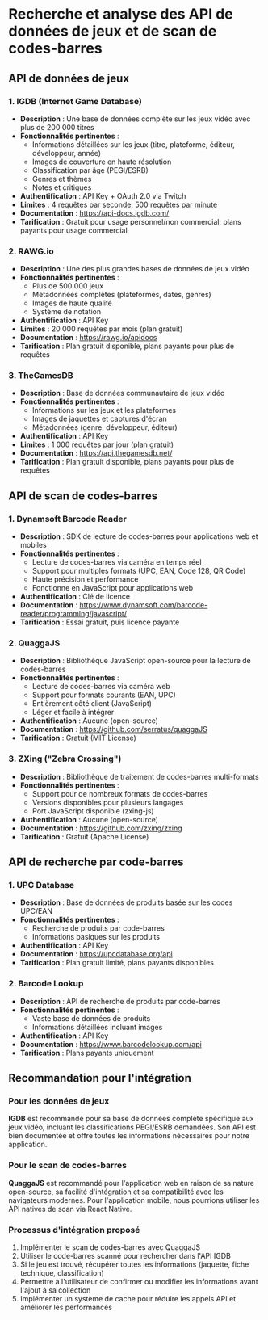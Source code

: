 # Recherche et analyse des API de données de jeux et de scan de codes-barres

## API de données de jeux

### 1. IGDB (Internet Game Database)
- **Description** : Une base de données complète sur les jeux vidéo avec plus de 200 000 titres
- **Fonctionnalités pertinentes** :
  - Informations détaillées sur les jeux (titre, plateforme, éditeur, développeur, année)
  - Images de couverture en haute résolution
  - Classification par âge (PEGI/ESRB)
  - Genres et thèmes
  - Notes et critiques
- **Authentification** : API Key + OAuth 2.0 via Twitch
- **Limites** : 4 requêtes par seconde, 500 requêtes par minute
- **Documentation** : https://api-docs.igdb.com/
- **Tarification** : Gratuit pour usage personnel/non commercial, plans payants pour usage commercial

### 2. RAWG.io
- **Description** : Une des plus grandes bases de données de jeux vidéo
- **Fonctionnalités pertinentes** :
  - Plus de 500 000 jeux
  - Métadonnées complètes (plateformes, dates, genres)
  - Images de haute qualité
  - Système de notation
- **Authentification** : API Key
- **Limites** : 20 000 requêtes par mois (plan gratuit)
- **Documentation** : https://rawg.io/apidocs
- **Tarification** : Plan gratuit disponible, plans payants pour plus de requêtes

### 3. TheGamesDB
- **Description** : Base de données communautaire de jeux vidéo
- **Fonctionnalités pertinentes** :
  - Informations sur les jeux et les plateformes
  - Images de jaquettes et captures d'écran
  - Métadonnées (genre, développeur, éditeur)
- **Authentification** : API Key
- **Limites** : 1 000 requêtes par jour (plan gratuit)
- **Documentation** : https://api.thegamesdb.net/
- **Tarification** : Plan gratuit disponible, plans payants pour plus de requêtes

## API de scan de codes-barres

### 1. Dynamsoft Barcode Reader
- **Description** : SDK de lecture de codes-barres pour applications web et mobiles
- **Fonctionnalités pertinentes** :
  - Lecture de codes-barres via caméra en temps réel
  - Support pour multiples formats (UPC, EAN, Code 128, QR Code)
  - Haute précision et performance
  - Fonctionne en JavaScript pour applications web
- **Authentification** : Clé de licence
- **Documentation** : https://www.dynamsoft.com/barcode-reader/programming/javascript/
- **Tarification** : Essai gratuit, puis licence payante

### 2. QuaggaJS
- **Description** : Bibliothèque JavaScript open-source pour la lecture de codes-barres
- **Fonctionnalités pertinentes** :
  - Lecture de codes-barres via caméra web
  - Support pour formats courants (EAN, UPC)
  - Entièrement côté client (JavaScript)
  - Léger et facile à intégrer
- **Authentification** : Aucune (open-source)
- **Documentation** : https://github.com/serratus/quaggaJS
- **Tarification** : Gratuit (MIT License)

### 3. ZXing ("Zebra Crossing")
- **Description** : Bibliothèque de traitement de codes-barres multi-formats
- **Fonctionnalités pertinentes** :
  - Support pour de nombreux formats de codes-barres
  - Versions disponibles pour plusieurs langages
  - Port JavaScript disponible (zxing-js)
- **Authentification** : Aucune (open-source)
- **Documentation** : https://github.com/zxing/zxing
- **Tarification** : Gratuit (Apache License)

## API de recherche par code-barres

### 1. UPC Database
- **Description** : Base de données de produits basée sur les codes UPC/EAN
- **Fonctionnalités pertinentes** :
  - Recherche de produits par code-barres
  - Informations basiques sur les produits
- **Authentification** : API Key
- **Documentation** : https://upcdatabase.org/api
- **Tarification** : Plan gratuit limité, plans payants disponibles

### 2. Barcode Lookup
- **Description** : API de recherche de produits par code-barres
- **Fonctionnalités pertinentes** :
  - Vaste base de données de produits
  - Informations détaillées incluant images
- **Authentification** : API Key
- **Documentation** : https://www.barcodelookup.com/api
- **Tarification** : Plans payants uniquement

## Recommandation pour l'intégration

### Pour les données de jeux
**IGDB** est recommandé pour sa base de données complète spécifique aux jeux vidéo, incluant les classifications PEGI/ESRB demandées. Son API est bien documentée et offre toutes les informations nécessaires pour notre application.

### Pour le scan de codes-barres
**QuaggaJS** est recommandé pour l'application web en raison de sa nature open-source, sa facilité d'intégration et sa compatibilité avec les navigateurs modernes. Pour l'application mobile, nous pourrions utiliser les API natives de scan via React Native.

### Processus d'intégration proposé
1. Implémenter le scan de codes-barres avec QuaggaJS
2. Utiliser le code-barres scanné pour rechercher dans l'API IGDB
3. Si le jeu est trouvé, récupérer toutes les informations (jaquette, fiche technique, classification)
4. Permettre à l'utilisateur de confirmer ou modifier les informations avant l'ajout à sa collection
5. Implémenter un système de cache pour réduire les appels API et améliorer les performances
